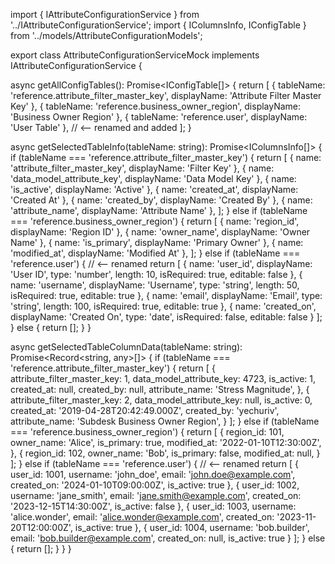 import { IAttributeConfigurationService } from '../IAttributeConfigurationService';
import { IColumnsInfo, IConfigTable } from '../models/AttributeConfigurationModels';

export class AttributeConfigurationServiceMock implements IAttributeConfigurationService {

  async getAllConfigTables(): Promise<IConfigTable[]> {
    return [
      { tableName: 'reference.attribute_filter_master_key', displayName: 'Attribute Filter Master Key' },
      { tableName: 'reference.business_owner_region', displayName: 'Business Owner Region' },
      { tableName: 'reference.user', displayName: 'User Table' }, // <-- renamed and added
    ];
  }

  async getSelectedTableInfo(tableName: string): Promise<IColumnsInfo[]> {
    if (tableName === 'reference.attribute_filter_master_key') {
      return [
        { name: 'attribute_filter_master_key', displayName: 'Filter Key' },
        { name: 'data_model_attribute_key', displayName: 'Data Model Key' },
        { name: 'is_active', displayName: 'Active' },
        { name: 'created_at', displayName: 'Created At' },
        { name: 'created_by', displayName: 'Created By' },
        { name: 'attribute_name', displayName: 'Attribute Name' },
      ];
    } else if (tableName === 'reference.business_owner_region') {
      return [
        { name: 'region_id', displayName: 'Region ID' },
        { name: 'owner_name', displayName: 'Owner Name' },
        { name: 'is_primary', displayName: 'Primary Owner' },
        { name: 'modified_at', displayName: 'Modified At' },
      ];
    } else if (tableName === 'reference.user') { // <-- renamed
      return [
        { name: 'user_id', displayName: 'User ID', type: 'number', length: 10, isRequired: true, editable: false },
        { name: 'username', displayName: 'Username', type: 'string', length: 50, isRequired: true, editable: true },
        { name: 'email', displayName: 'Email', type: 'string', length: 100, isRequired: true, editable: true },
        { name: 'created_on', displayName: 'Created On', type: 'date', isRequired: false, editable: false }
      ];
    } else {
      return [];
    }
  }

  async getSelectedTableColumnData(tableName: string): Promise<Record<string, any>[]> {
    if (tableName === 'reference.attribute_filter_master_key') {
      return [
        {
          attribute_filter_master_key: 1,
          data_model_attribute_key: 4723,
          is_active: 1,
          created_at: null,
          created_by: null,
          attribute_name: 'Stress Magnitude',
        },
        {
          attribute_filter_master_key: 2,
          data_model_attribute_key: null,
          is_active: 0,
          created_at: '2019-04-28T20:42:49.000Z',
          created_by: 'yechuriv',
          attribute_name: 'Subdesk Business Owner Region',
        }
      ];
    } else if (tableName === 'reference.business_owner_region') {
      return [
        {
          region_id: 101,
          owner_name: 'Alice',
          is_primary: true,
          modified_at: '2022-01-10T12:30:00Z',
        },
        {
          region_id: 102,
          owner_name: 'Bob',
          is_primary: false,
          modified_at: null,
        }
      ];
    } else if (tableName === 'reference.user') { // <-- renamed
      return [
        {
          user_id: 1001,
          username: 'john_doe',
          email: 'john.doe@example.com',
          created_on: '2024-01-10T09:00:00Z',
          is_active: true
        },
        {
          user_id: 1002,
          username: 'jane_smith',
          email: 'jane.smith@example.com',
          created_on: '2023-12-15T14:30:00Z',
          is_active: false
        },
        {
          user_id: 1003,
          username: 'alice.wonder',
          email: 'alice.wonder@example.com',
          created_on: '2023-11-20T12:00:00Z',
          is_active: true
        },
        {
          user_id: 1004,
          username: 'bob.builder',
          email: 'bob.builder@example.com',
          created_on: null,
          is_active: true
        }
      ];
    } else {
      return [];
    }
  }
}